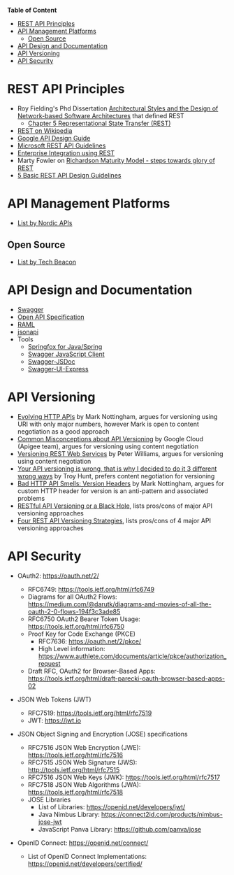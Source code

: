 **Table of Content**
* [REST API Principles](https://github.com/sandwi/curated-lists/blob/master/apis/README.md#rest-api-principles)
* [API Management Platforms](https://github.com/sandwi/curated-lists/blob/master/apis/README.md#api-management-platforms)
  * [Open Source](https://github.com/sandwi/curated-lists/blob/master/apis/README.md#open-source)
* [API Design and Documentation](https://github.com/sandwi/curated-lists/blob/master/apis/README.md#api-design-and-documentation)
* [API Versioning](https://github.com/sandwi/curated-lists/blob/master/apis/README.md#api-versioning)
* [API Security](https://github.com/sandwi/curated-lists/blob/master/apis/README.md#api-security)

# REST API Principles
* Roy Fielding's Phd Dissertation [Architectural Styles and
the Design of Network-based Software Architectures](https://www.ics.uci.edu/~fielding/pubs/dissertation/top.htm) that defined REST
  * [Chapter 5 Representational State Transfer (REST)](https://www.ics.uci.edu/~fielding/pubs/dissertation/rest_arch_style.htm)
* [REST on Wikipedia](http://en.wikipedia.org/wiki/Representational_state_transfer)
* [Google API Design Guide](http://apistylebook.com/design/guidelines/google-api-design-guide)
* [Microsoft REST API Guidelines](https://github.com/Microsoft/api-guidelines)
* [Enterprise Integration using REST](https://martinfowler.com/articles/enterpriseREST.html)
* Marty Fowler on [Richardson Maturity Model - steps towards glory of REST](https://martinfowler.com/articles/richardsonMaturityModel.html)
* [5 Basic REST API Design Guidelines](https://blog.restcase.com/5-basic-rest-api-design-guidelines/)

# API Management Platforms
* [List by Nordic APIs](https://nordicapis.com/20-api-management-solutions/)
## Open Source
* [List by Tech Beacon](https://techbeacon.com/app-dev-testing/you-need-api-management-help-11-open-source-tools-consider)

# API Design and Documentation
* [Swagger](https://swagger.io/)
* [Open API Specification](https://swagger.io/specification/)
* [RAML](https://raml.org/)
* [jsonapi](https://jsonapi.org/)
* Tools
  * [Springfox for Java/Spring](https://springfox.github.io/springfox/docs/snapshot/)
  * [Swagger JavaScript Client](https://github.com/swagger-api/swagger-js)
  * [Swagger-JSDoc](https://www.npmjs.com/package/swagger-jsdoc)
  * [Swagger-UI-Express](https://www.npmjs.com/package/swagger-ui-express)
  

# API Versioning
* [Evolving HTTP APIs](https://www.mnot.net/blog/2012/12/04/api-evolution) by Mark Nottingham, argues for versioning using URI with only major numbers, however Mark is open to content negotiation as a good approach
* [Common Misconceptions about API Versioning](https://cloud.google.com/blog/products/api-management/common-misconceptions-about-api-versioning) by Google Cloud (Apigee team), argues for versioning using content negotiation
* [Versioning REST Web Services](http://barelyenough.org/blog/2008/05/versioning-rest-web-services/) by Peter Williams, argues for versioning using content negotiation
* [Your API versioning is wrong, that is why I decided to do it 3 different wrong ways](https://www.troyhunt.com/your-api-versioning-is-wrong-which-is/) by Troy Hunt, prefers content negotiation for versioning
* [Bad HTTP API Smells: Version Headers](https://www.mnot.net/blog/2012/07/11/header_versioning) by Mark Nottingham, argues for custom HTTP header for version is an anti-pattern and associated problems
* [RESTful API Versioning or a Black Hole](https://blog.restcase.com/restful-api-versioning-insights/), lists pros/cons of major API versioning approaches
* [Four REST API Versioning Strategies](https://www.xmatters.com/integrations-blog/blog-four-rest-api-versioning-strategies/), lists pros/cons of 4 major API versioning approaches

# API Security
* OAuth2: https://oauth.net/2/
  * RFC6749: https://tools.ietf.org/html/rfc6749
  * Diagrams for all OAuth2 Flows: https://medium.com/@darutk/diagrams-and-movies-of-all-the-oauth-2-0-flows-194f3c3ade85
  * RFC6750 OAuth2 Bearer Token Usage: https://tools.ietf.org/html/rfc6750
  * Proof Key for Code Exchange (PKCE)
    * RFC7636: https://oauth.net/2/pkce/
    * High Level information: https://www.authlete.com/documents/article/pkce/authorization_request
  * Draft RFC, OAuth2 for Browser-Based Apps: https://tools.ietf.org/html/draft-parecki-oauth-browser-based-apps-02
* JSON Web Tokens (JWT)
  * RFC7519: https://tools.ietf.org/html/rfc7519
  * JWT: https://jwt.io
* JSON Object Signing and Encryption (JOSE) specifications
  * RFC7516 JSON Web Encryption (JWE): https://tools.ietf.org/html/rfc7516
  * RFC7515 JSON Web Signature (JWS): http://tools.ietf.org/html/rfc7515
  * RFC7516 JSON Web Keys (JWK): https://tools.ietf.org/html/rfc7517
  * RFC7518 JSON Web Algorithms (JWA): https://tools.ietf.org/html/rfc7518
  * JOSE Libraries
    * List of Libraries: https://openid.net/developers/jwt/
    * Java Nimbus Library: https://connect2id.com/products/nimbus-jose-jwt
    * JavaScript Panva Library: https://github.com/panva/jose

* OpenID Connect: https://openid.net/connect/
  * List of OpenID Connect Implementations: https://openid.net/developers/certified/
  

